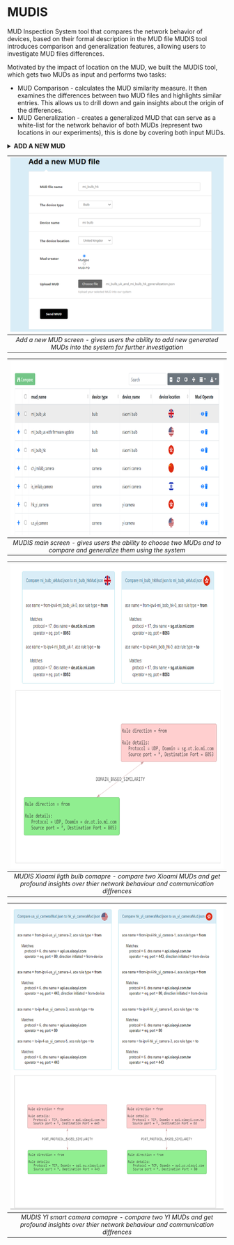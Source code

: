 # MUDIS
MUD Inspection System tool that compares the network behavior of devices, based on their formal description in the MUD file
MUDIS tool introduces comparison and generalization features, allowing users to investigate MUD files differences.

Motivated by the impact of location on the MUD, we built
the MUDIS tool, which gets two MUDs as input and performs
two tasks:

* MUD Comparison - calculates the MUD similarity measure. It then examines the differences between two MUD
files and highlights similar entries. This allows us to drill
down and gain insights about the origin of the differences.
* MUD Generalization - creates a generalized MUD that
can serve as a white-list for the network behavior of both
MUDs (represent two locations in our experiments), this
is done by covering both input MUDs.

<details><summary><b>ADD A NEW MUD</b></summary>
<p>

- bla
- bla2
  
This is a basic feature that gives researchers the option to add MUDS into the system.<br>
The uploaded MUD is then saved at the server and in a dedicated MongoDB for further use.<br>
When adding a new MUD you can add some helpful metadata like - device name, device type, the device geolocation etc.

</p>
</details>


| <img src="images/mudis_mud_addition.PNG" width="100%" height="400"> | 
|:--:| 
| *Add a new MUD screen - gives users the ability to add new generated MUDs into the system for further investigation* |

| <img src="/images/mudis_main_screen.PNG" width="100%" height="400"> | 
|:--:| 
| *MUDIS main screen - gives users the ability to choose two MUDs and to compare and generalize them using the system* |

| <img src="/images/mudis_mi_compare.PNG" width="100%" height="700"> | 
|:--:| 
| *MUDIS Xioami ligth bulb comapre - compare two Xioami MUDs and get profound insights over thier network behaviour and communication diffrences* |

| <img src="/images/mudis_yi_compare.PNG" width="100%" height="700"> | 
|:--:| 
| *MUDIS YI smart camera comapre - compare two YI MUDs and get profound insights over thier network behaviour and communication diffrences* |
